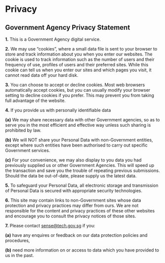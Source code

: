 
# Privacy



## Government Agency Privacy Statement



**1.**	This is a Government Agency digital service.

**2.**	We may use “cookies”, where a small data file is sent to your browser to store and track information about you when you enter our websites. The cookie is used to track information such as the number of users and their frequency of use, profiles of users and their preferred sites. While this cookie can tell us when you enter our sites and which pages you visit, it cannot read data off your hard disk.

**3.**	You can choose to accept or decline cookies. Most web browsers automatically accept cookies, but you can usually modify your browser setting to decline cookies if you prefer. This may prevent you from taking full advantage of the website.

**4.**	If you provide us with personally identifiable data

  **(a)**	We may share necessary data with other Government agencies, so as to serve you in the most efficient and effective way unless such sharing is prohibited by law.

  **(b)**	We will NOT share your Personal Data with non-Government entities, except where such entities have been authorised to carry out specific Government services.

  **(c)**	For your convenience, we may also display to you data you had previously supplied us or other Government Agencies. This will speed up the transaction and save you the trouble of repeating previous submissions. Should the data be out-of-date, please supply us the latest data.

**5.**	To safeguard your Personal Data, all electronic storage and transmission of Personal Data is secured with appropriate security technologies.

**6.**	This site may contain links to non-Government sites whose data protection and privacy practices may differ from ours. We are not responsible for the content and privacy practices of these other websites and encourage you to consult the privacy notices of those sites.

**7.**	Please contact <sense@tech.gov.sg> if you:

  **(a)**	have any enquires or feedback on our data protection policies and procedures,
  
  **(b)**	need more information on or access to data which you have provided to us in the past.

